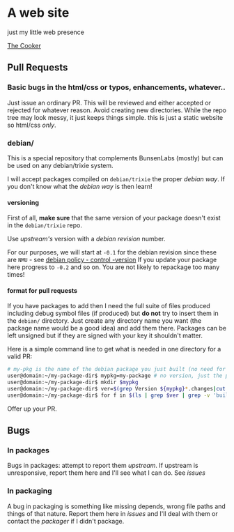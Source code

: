 # A web site

just my little web presence

[The Cooker](https://01micko.github.io)

## Pull Requests

### Basic bugs in the html/css or typos, enhancements, whatever..

Just issue an ordinary PR. This will be reviewed and either accepted or
rejected for whatever reason. Avoid creating new directories. While the
repo tree may look messy, it just keeps things simple. this is just a static
website so html/css *only*.

### debian/

This is a special repository that complements BunsenLabs (mostly) but
can be used on any debian/trixie system.

I will accept packages compiled on `debian/trixie` the proper *debian way*.
If you don't know what the *debian way* is then learn!

#### versioning

First of all, **make sure** that the same version of your package doesn't exist
in the `debian/trixie` repo.

Use _upstream's_ version with a _debian revision_ number.

For our purposes, we will start at `-0.1` for the debian revision since these are
`NMU` - see [debian policy - control -version](https://www.debian.org/doc/debian-policy/ch-controlfields.html#version)
If you update your package here progress to `-0.2` and so on. You are not likely
to repackage too many times!

#### format for pull requests

If you have packages to add then I need the full suite of files produced
including debug symbol files (if produced) but **do not** try to insert
them in the `debian/` directory. Just create any directory name you want
(the package name would be a good idea) and add them there. Packages can
be left unsigned but if they are signed with your key it shouldn't matter.

Here is a simple command line to get what is needed in one directory for a valid PR:

```sh
# my-pkg is the name of the debian package you just built (no need for version) 
user@domain:~/my-package-dir$ mypkg=my-package # no version, just the package _name_
user@domain:~/my-package-dir$ mkdir $mypkg
user@domain:~/my-package-dir$ ver=$(grep Version ${mypkg}*.changes|cut -d " " -f2)
user@domain:~/my-package-dir$ for f in $(ls | grep $ver | grep -v 'build') *orig*tar*; do cp $f ${mypkg}/;done
```

Offer up your PR.

## Bugs

### In packages

Bugs in packages: attempt to report them *upstream*. If upstream is unresponsive,
report them here and I'll see what I can do. See *issues*

### In packaging

A bug in packaging is something like missing depends, wrong file paths
and things of that nature. Report them here in *issues* and I'll deal
with them or contact the *packager* if I didn't package.
